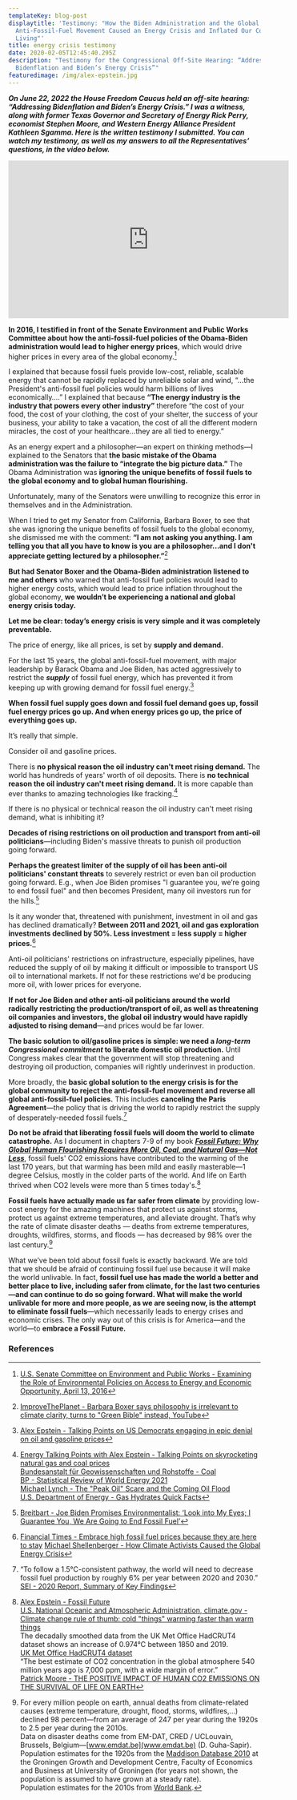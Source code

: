 ```yaml
---
templateKey: blog-post
displaytitle: 'Testimony: "How the Biden Administration and the Global
  Anti-Fossil-Fuel Movement Caused an Energy Crisis and Inflated Our Cost of
  Living"'
title: energy crisis testimony
date: 2020-02-05T12:45:40.295Z
description: "Testimony for the Congressional Off-Site Hearing: “Addressing
  Bidenflation and Biden’s Energy Crisis”"
featuredimage: /img/alex-epstein.jpg
---
```

***On June 22, 2022 the House Freedom Caucus held an off-site hearing: “Addressing Bidenflation and Biden’s Energy Crisis.” I was a witness, along with former Texas Governor and Secretary of Energy Rick Perry, economist Stephen Moore, and Western Energy Alliance President Kathleen Sgamma. Here is the written testimony I submitted. You can watch my testimony, as well as my answers to all the Representatives’ questions, in the video below.***

<iframe width="560" height="315" src="https://www.youtube.com/embed/lFZaUpXammo" title="YouTube video player" frameborder="0" allow="accelerometer; autoplay; clipboard-write; encrypted-media; gyroscope; picture-in-picture" allowfullscreen></iframe>

**In 2016, I testified in front of the Senate Environment and Public Works Committee about how the anti-fossil-fuel policies of the Obama-Biden administration would lead to higher energy prices**, which would drive higher prices in every area of the global economy.[^1]

I explained that because fossil fuels provide low-cost, reliable, scalable energy that cannot be rapidly replaced by unreliable solar and wind, “…the President's anti-fossil fuel policies would harm billions of lives economically….” I explained that because **“The energy industry is the industry that powers every other industry”** therefore “the cost of your food, the cost of your clothing, the cost of your shelter, the success of your business, your ability to take a vacation, the cost of all the different modern miracles, the cost of your healthcare...they are all tied to energy.”

As an energy expert and a philosopher—an expert on thinking methods—I explained to the Senators that **the basic mistake of the Obama administration was the failure to “integrate the big picture data.”** The Obama Administration was **ignoring the unique benefits of fossil fuels to the global economy and to global human flourishing.**

Unfortunately, many of the Senators were unwilling to recognize this error in themselves and in the Administration.

When I tried to get my Senator from California, Barbara Boxer, to see that she was ignoring the unique benefits of fossil fuels to the global economy, she dismissed me with the comment: **“I am not asking you anything. I am telling you that all you have to know is you are a philosopher...and I don't appreciate getting lectured by a philosopher.”**[^2]

**But had Senator Boxer and the Obama-Biden administration listened to me and others** who warned that anti-fossil fuel policies would lead to higher energy costs, which would lead to price inflation throughout the global economy, **we wouldn’t be experiencing a national and global energy crisis today.**

**Let me be clear: today’s energy crisis is very simple and it was completely preventable.**

The price of energy, like all prices, is set by **supply and demand.**

For the last 15 years, the global anti-fossil-fuel movement, with major leadership by Barack Obama and Joe Biden, has acted aggressively to restrict the ***supply*** of fossil fuel energy, which has prevented it from keeping up with growing demand for fossil fuel energy.[^3]

**When fossil fuel supply goes down and fossil fuel demand goes up, fossil fuel energy prices go up. And when energy prices go up, the price of everything goes up.**

It’s really that simple.

Consider oil and gasoline prices.

There is **no physical reason the oil industry can't meet rising demand.** The world has hundreds of years' worth of oil deposits. There is **no technical reason the oil industry can't meet rising demand.** It is more capable than ever thanks to amazing technologies like fracking.[^4]

If there is no physical or technical reason the oil industry can't meet rising demand, what is inhibiting it?

**Decades of rising restrictions on oil production and transport from anti-oil politicians**—including Biden's massive threats to punish oil production going forward.

**Perhaps the greatest limiter of the supply of oil has been anti-oil politicians' constant threats** to severely restrict or even ban oil production going forward. E.g., when Joe Biden promises "I guarantee you, we’re going to end fossil fuel" and then becomes President, many oil investors run for the hills.[^5]

Is it any wonder that, threatened with punishment, investment in oil and gas has declined dramatically? **Between 2011 and 2021, oil and gas exploration investments declined by 50%. Less investment = less supply = higher prices.**[^6]

Anti-oil politicians' restrictions on infrastructure, especially pipelines, have reduced the supply of oil by making it difficult or impossible to transport US oil to international markets. If not for these restrictions we'd be producing more oil, with lower prices for everyone.

**If not for Joe Biden and other anti-oil politicians around the world radically restricting the production/transport of oil, as well as threatening oil companies and investors, the global oil industry would have rapidly adjusted to rising demand**—and prices would be far lower.

**The basic solution to oil/gasoline prices is simple: we need a *long-term Congressional commitment* to liberate domestic oil production.** Until Congress makes clear that the government will stop threatening and destroying oil production, companies will rightly underinvest in production.

More broadly, the **basic global solution to the energy crisis is for the global community to reject the anti-fossil-fuel movement and reverse all global anti-fossil-fuel policies.** This includes **canceling the Paris Agreement**—the policy that is driving the world to rapidly restrict the supply of desperately-needed fossil fuels.[^7]

**Do not be afraid that liberating fossil fuels will doom the world to climate catastrophe.** As I document in chapters 7-9 of my book ***[Fossil Future: Why Global Human Flourishing Requires More Oil, Coal, and Natural Gas—Not Less](http://fossilfuture.com/)***, fossil fuels' CO2 emissions have contributed to the warming of the last 170 years, but that warming has been mild and easily masterable—1 degree Celsius, mostly in the colder parts of the world. And life on Earth thrived when CO2 levels were more than 5 times today's.[^8]

**Fossil fuels have actually made us far safer from climate** by providing low-cost energy for the amazing machines that protect us against storms, protect us against extreme temperatures, and alleviate drought. That’s why the rate of climate disaster deaths — deaths from extreme temperatures, droughts, wildfires, storms, and floods — has decreased by 98% over the last century.[^9]

What we’ve been told about fossil fuels is exactly backward. We are told that we should be afraid of continuing fossil fuel use because it will make the world unlivable. In fact, **fossil fuel use has made the world a better and better place to live, including safer from climate, for the last two centuries—and can continue to do so going forward. What will make the world unlivable for more and more people, as we are seeing now, is the attempt to eliminate fossil fuels**—which necessarily leads to energy crises and economic crises. The only way out of this crisis is for America—and the world—to **embrace a Fossil Future.**



### References

[^1]: [U.S. Senate Committee on Environment and Public Works - Examining the Role of Environmental Policies on Access to Energy and Economic Opportunity, April 13, 2016](https://www.epw.senate.gov/public/index.cfm/hearings?ID=275284A1-D49D-4349-A317-F7D0532492F4)

[^2]: [ImproveThePlanet - Barbara Boxer says philosophy is irrelevant to climate clarity, turns to "Green Bible" instead, YouTube](https://youtu.be/HEZOzA43_F4)

[^3]: [Alex Epstein - Talking Points on US Democrats engaging in epic denial on oil and gasoline prices](https://energytalkingpoints.com/democrat-denial/)

[^4]:
    [Energy Talking Points with Alex Epstein - Talking Points on skyrocketing natural gas and coal prices](https://alexepstein.substack.com/p/talking-points-on-skyrocketing-natural)\
    [Bundesanstalt für Geowissenschaften und Rohstoffe - Coal](https://www.bgr.bund.de/EN/Themen/Energie/Kohle/kohle_node_en.html)\
    [BP - Statistical Review of World Energy 2021](https://www.bp.com/en/global/corporate/energy-economics/statistical-review-of-world-energy.html)\
    [Michael Lynch - The "Peak Oil" Scare and the Coming Oil Flood](https://www.amazon.com/Peak-Oil-Scare-Coming-Flood/dp/1440831866/)\
    [U.S. Department of Energy - Gas Hydrates Quick Facts](https://www.energy.gov/fecm/science-innovation/oil-gas-research/methane-hydrate)

[^5]:[Breitbart - Joe Biden Promises Environmentalist: ‘Look into My Eyes; I Guarantee You, We Are Going to End Fossil Fuel’](https://www.breitbart.com/politics/2019/09/07/joe-biden-promises-environmentalist-look-into-my-eyes-i-guarantee-you-we-are-going-to-end-fossil-fuel/)

[^6]:
    [Financial Times - Embrace high fossil fuel prices because they are here to stay](https://www.ft.com/content/a15e7ade-dad0-4ed3-a172-1974ac9d5b23)
    [Michael Shellenberger - How Climate Activists Caused the Global Energy Crisis](https://michaelshellenberger.substack.com/p/how-climate-activists-caused-the)

[^7]:
    “To follow a 1.5°C-consistent pathway, the world will need to decrease fossil fuel production by roughly 6% per year between 2020 and 2030.”\
    [SEI - 2020 Report, Summary of Key Findings](https://productiongap.org/2020report/)

[^8]:
    [Alex Epstein - Fossil Future](https://amzn.to/3MtCx6h)\
    [U.S. National Oceanic and Atmospheric Administration, climate.gov - Climate change rule of thumb: cold "things" warming faster than warm things](https://www.climate.gov/news-features/blogs/beyond-data/climate-change-rule-thumb-cold-things-warming-faster-warm-things)\
    The decadally smoothed data from the UK Met Office HadCRUT4 dataset shows an increase of 0.974°C between 1850 and 2019.\
    [UK Met Office HadCRUT4 dataset](https://www.metoffice.gov.uk/hadobs/hadcrut4/)\
    “The best estimate of CO2 concentration in the global atmosphere 540 million years ago is 7,000 ppm, with a wide margin of error.”\
    [Patrick Moore - THE POSITIVE IMPACT OF HUMAN CO2 EMISSIONS ON THE SURVIVAL OF LIFE ON EARTH](https://alexepstein.substack.com/p/testimony-how-the-biden-administration#:~:text=Patrick%20Moore%20%2D%20THE%20POSITIVE%20IMPACT%20OF%20HUMAN%20CO2%20EMISSIONS%20ON%20THE%20SURVIVAL%20OF%20LIFE%20ON%20EARTH)

[^9]:
    For every million people on earth, annual deaths from climate-related causes (extreme temperature, drought, flood, storms, wildfires,…) declined 98 percent—from an average of 247 per year during the 1920s to 2.5 per year during the 2010s.\
    Data on disaster deaths come from EM-DAT, CRED / UCLouvain, Brussels, Belgium—[www.emdat.be](www.emdat.be) (D. Guha-Sapir).
    Population estimates for the 1920s from the [Maddison Database 2010](https://www.rug.nl/ggdc/historicaldevelopment/maddison/releases/maddison-database-2010) at the Groningen Growth and Development Centre, Faculty of Economics and Business at University of Groningen (for years not shown, the population is assumed to have grown at a steady rate).\
    Population estimates for the 2010s from [World Bank](https://data.worldbank.org/indicator/SP.POP.TOTL).